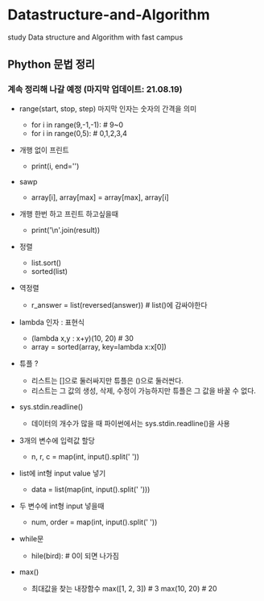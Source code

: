 # Datastructure-and-Algorithm
study Data structure and Algorithm with fast campus

## Phython 문법 정리
### 계속 정리해 나갈 예정 (마지막 업데이트: 21.08.19)

* range(start, stop, step) 마지막 인자는 숫자의 간격을 의미 
    * for i in range(9,-1,-1): # 9~0 
    * for i in range(0,5): # 0,1,2,3,4 

* 개행 없이 프린트 
    * print(i, end='') 

* sawp 
    * array[i], array[max] = array[max], array[i] 

* 개행 한번 하고 프린트 하고싶을때 
    * print('\n'.join(result)) 

* 정렬 
    * list.sort() 
    * sorted(list) 

* 역정렬 
    * r_answer = list(reversed(answer)) # list()에 감싸야한다

* lambda 인자 : 표현식 
    * (lambda x,y : x+y)(10, 20) # 30 
    * array = sorted(array, key=lambda x:x[0]) 

* 튜플 ? 
    * 리스트는 []으로 둘러싸지만 튜플은 ()으로 둘러싼다. 
    * 리스트는 그 값의 생성, 삭제, 수정이 가능하지만 튜플은 그 값을 바꿀 수 없다. 

* sys.stdin.readline() 
    * 데이터의 개수가 많을 때 파이썬에서는 sys.stdin.readline()을 사용 

* 3개의 변수에 입력값 할당 
    * n, r, c = map(int, input().split(' ')) 

* list에 int형 input value 넣기 
    * data = list(map(int, input().split(' '))) 

* 두 변수에 int형 input 넣을때  
    * num, order = map(int, input().split(' ')) 

* while문 
    * hile(bird): # 0이 되면 나가짐 

* max()
    * 최대값을 찾는 내장함수
    max([1, 2, 3]) # 3
    max(10, 20) # 20
    

